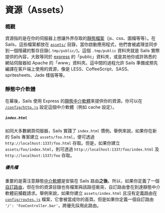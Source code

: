 # 資源（Assets）

### 概觀

資源指的是在你的伺服器上想讓外界存取的[靜態檔案](http://en.wikipedia.org/wiki/Static_web_page)（js、css、圖檔等等）。在 Sails，這些檔案都放在 [`assets/`](http://beta.sailsjs.org/#/documentation/anatomy/myApp/assets) 目錄，當你啟動應用程式，他們會被處理並同步到一個隱藏的暫存目錄(`.tmp/public/`)。這個 `.tmp/public` 資料夾就是 Sails 實際提供的內容，大致等同於 [express](https://github.com/expressjs) 的「public」資料夾，或是其他你或許熟悉的網站伺服器如 Apache 的「www」資料夾。這中間的過程允許 Sails 準備或預先編譯在客戶端上使用的資源，像是 LESS、CoffeeScript、SASS、spritesheets、Jade 樣版等等。

### 靜態中介軟體

在幕後，Sails 使用 Express 的[靜態中介軟體](http://www.senchalabs.org/connect/static.html)來提供你的資源。你可以在 [`/config/http.js`](/#/documentation/reference/sails.config/sails.config.http.html) 設定這個中介軟體（例如 cache 設定）。

##### `index.html`
如同大多數網頁伺服器，Sails 實踐了 `index.html` 慣例。舉例來說，如果你在新的 Sails 專案建立 `assets/foo.html`，便可透過 `http://localhost:1337/foo.html` 存取。但是，如果你建立 `assets/foo/index.html`，則可透過 `http://localhost:1337/foo/index.html` 及 `http://localhost:1337/foo` 存取。

##### 優先權
重要的是需注意靜態[中介軟體](http://stephensugden.com/middleware_guide/)是安裝在 Sails 路由**之後**。所以，如果你定義了一個[自訂路由](/#/documentation/concepts/Routes?q=custom-routes)，但在你的資源目錄也有檔案與該路徑衝突，自訂路由會在到達靜態中介軟體前攔截請求。舉例來說，如果你建立 `assets/index.html` 且沒有定義路由在 [`config/routes.js`](/#/documentation/reference/sails.config/sails.config.routes.html) 檔案，它會被當成你的首頁。但是如果你定義一個自訂路由 `'/': 'FooController.bar'`，將優先採用此路由。


<docmeta name="uniqueID" value="Assets220313">
<docmeta name="displayName" value="Assets">

